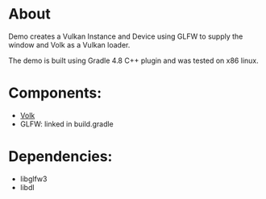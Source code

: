 # About
Demo creates a Vulkan Instance and Device using GLFW to supply the window and Volk as a Vulkan loader.

The demo is built using Gradle 4.8 C++ plugin and was tested on x86 linux.

# Components:
* [Volk](https://github.com/zeux/volk)
* GLFW: linked in build.gradle

# Dependencies:
* libglfw3
* libdl
